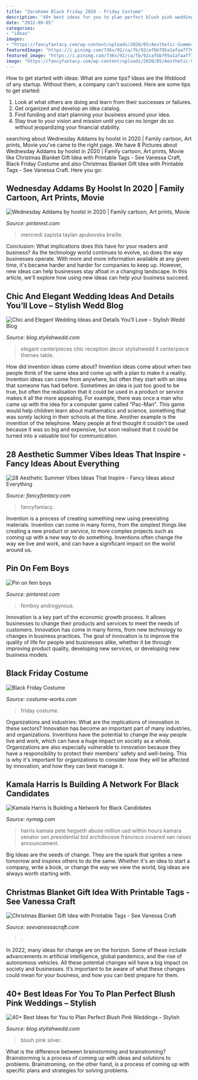 ```yaml
---
title: "Zarahome Black Friday 2020 - Friday Costume"
description: "40+ best ideas for you to plan perfect blush pink weddings – stylish"
date: "2022-09-05"
categories:
- "ideas"
images:
- "https://fancyfantacy.com/wp-content/uploads/2020/05/Aesthetic-Summer-Vibes-Ideas-That-Inspire-29-547x1024.jpg"
featuredImage: "https://i.pinimg.com/736x/92/ca/fb/92cafbb795a1afaaff7659b821ec481a.jpg"
featured_image: "https://i.pinimg.com/736x/92/ca/fb/92cafbb795a1afaaff7659b821ec481a.jpg"
image: "https://fancyfantacy.com/wp-content/uploads/2020/05/Aesthetic-Summer-Vibes-Ideas-That-Inspire-29-547x1024.jpg"
---
```



How to get started with ideas: What are some tips?
Ideas are the lifeblood of any startup. Without them, a company can't succeed. Here are some tips to get started:
1. Look at what others are doing and learn from their successes or failures.
2. Get organized and develop an idea catalog. 
3. Find funding and start planning your business around your idea.  
4. Stay true to your vision and mission until you can no longer do so without jeopardizing your financial stability.

	

		
searching about Wednesday Addams by hoolst in 2020 | Family cartoon, Art prints, Movie you've came to the right page. We have 8 Pictures about Wednesday Addams by hoolst in 2020 | Family cartoon, Art prints, Movie like Christmas Blanket Gift Idea with Printable Tags - See Vanessa Craft, Black Friday Costume and also Christmas Blanket Gift Idea with Printable Tags - See Vanessa Craft. Here you go:
		
    
## Wednesday Addams By Hoolst In 2020 | Family Cartoon, Art Prints, Movie

<img loading=lazy src="https://i.pinimg.com/736x/92/ca/fb/92cafbb795a1afaaff7659b821ec481a.jpg" onerror="this.onerror=null;this.src='https://tse2.mm.bing.net/th?id=OIP.6BE64cg_f5cwfLQH4ec93AHaKp&amp;pid=15.1';" alt="Wednesday Addams by hoolst in 2020 | Family cartoon, Art prints, Movie">

_Source: pinterest.com_

>mercredi zapista taylan apukovska braille. 

	

Conclusion: What implications does this have for your readers and business?
As the technology world continues to evolve, so does the way businesses operate. With more and more information available at any given time, it's became harder and harder for companies to keep up. However, new ideas can help businesses stay afloat in a changing landscape. In this article, we'll explore how using new ideas can help your business succeed.

    
## Chic And Elegant Wedding Ideas And Details You’ll Love – Stylish Wedd Blog

<img loading=lazy src="http://blog.stylishwedd.com/wp-content/uploads/2017/02/2017-elegant-wedding-centerpieces-ideas.jpg" onerror="this.onerror=null;this.src='https://tse2.mm.bing.net/th?id=OIP.z_8_qLkk0nUDfj9O_J50iQHaRf&amp;pid=15.1';" alt="Chic and Elegant Wedding Ideas and Details You’ll Love – Stylish Wedd Blog">

_Source: blog.stylishwedd.com_

>elegant centerpieces chic reception decor stylishwedd ll centerpiece themes table. 

	

How did invention ideas come about?
Invention ideas come about when two people think of the same idea and come up with a plan to make it a reality. Invention ideas can come from anywhere, but often they start with an idea that someone has had before. Sometimes an idea is just too good to be true, but often the realisation that it could be used in a product or service makes it all the more appealing. For example, there was once a man who came up with the idea for a computer game called "Pac-Man". This game would help children learn about mathematics and science, something that was sorely lacking in their schools at the time. Another example is the invention of the telephone. Many people at first thought it couldn't be used because it was so big and expensive, but soon realised that it could be turned into a valuable tool for communication.

    
## 28 Aesthetic Summer Vibes Ideas That Inspire - Fancy Ideas About Everything

<img loading=lazy src="https://fancyfantacy.com/wp-content/uploads/2020/05/Aesthetic-Summer-Vibes-Ideas-That-Inspire-29-547x1024.jpg" onerror="this.onerror=null;this.src='https://tse1.mm.bing.net/th?id=OIP.E9DsGCbDyWs25qkAyr_95wHaN3&amp;pid=15.1';" alt="28 Aesthetic Summer Vibes Ideas That Inspire - Fancy Ideas about Everything">

_Source: fancyfantacy.com_

>fancyfantacy. 

	

Invention is a process of creating something new using preexisting materials. Invention can come in many forms, from the simplest things like creating a new product or service, to more complex projects such as coming up with a new way to do something. Inventions often change the way we live and work, and can have a significant impact on the world around us.

    
## Pin On Fem Boys

<img loading=lazy src="https://i.pinimg.com/736x/bd/c3/20/bdc320a62fd2fd5fd3abc9ef94cd20c4.jpg" onerror="this.onerror=null;this.src='https://tse1.mm.bing.net/th?id=OIP.JpcRH8LH_VMhpf1G1O42-gHaMr&amp;pid=15.1';" alt="Pin on fem boys">

_Source: pinterest.com_

>femboy androgynous. 

	

Innovation is a key part of the economic growth process. It allows businesses to change their products and services to meet the needs of customers. Innovation has come in many forms, from new technology to changes in business practices. The goal of innovation is to improve the quality of life for people and businesses alike, whether it be through improving product quality, developing new services, or developing new business models.

    
## Black Friday Costume

<img loading=lazy src="https://photos.costume-works.com/full/black_friday.jpg" onerror="this.onerror=null;this.src='https://tse3.mm.bing.net/th?id=OIP.PvQnsA2kNemaSRy4tHJv0AHaJ3&amp;pid=15.1';" alt="Black Friday Costume">

_Source: costume-works.com_

>friday costume. 

	

Organizations and industries: What are the implications of innovation in these sectors?
Innovation has become an important part of many industries, and organizations. Inventions have the potential to change the way people live and work, which can have a huge impact on society as a whole. Organizations are also especially vulnerable to innovation because they have a responsibility to protect their members' safety and well-being. This is why it's important for organizations to consider how they will be affected by innovation, and how they can best manage it.

    
## Kamala Harris Is Building A Network For Black Candidates

<img loading=lazy src="https://pyxis.nymag.com/v1/imgs/416/66f/57856a995470fab0a7c503a6718f8a8c82-10-30-kamala-harris.rsquare.w700.jpg" onerror="this.onerror=null;this.src='https://tse3.mm.bing.net/th?id=OIP.Kg1q630yMHi9R2VcVcULYQHaHa&amp;pid=15.1';" alt="Kamala Harris Is Building a Network for Black Candidates">

_Source: nymag.com_

>harris kamala pete hegseth abuse million usd within hours kamara senator sen presidential bid archdiocese francisco covered san raises announcement. 

	

Big Ideas are the seeds of change. They are the spark that ignites a new tomorrow and inspires others to do the same. Whether it's an idea to start a company, write a book, or change the way we view the world, big ideas are always worth starting with.

    
## Christmas Blanket Gift Idea With Printable Tags - See Vanessa Craft

<img loading=lazy src="https://seevanessacraft.com/wp-content/uploads/2020/12/Christmas-Teacher-Gift-Idea-1-copy.jpg" onerror="this.onerror=null;this.src='https://tse4.mm.bing.net/th?id=OIP.7xQDSmtINuOvUkvMi6zbDQHaLH&amp;pid=15.1';" alt="Christmas Blanket Gift Idea with Printable Tags - See Vanessa Craft">

_Source: seevanessacraft.com_

>. 

	

In 2022, many ideas for change are on the horizon. Some of these include advancements in artificial intelligence, global pandemics, and the rise of autonomous vehicles. All these potential changes will have a big impact on society and businesses. It’s important to be aware of what these changes could mean for your business, and how you can best prepare for them.

    
## 40+ Best Ideas For You To Plan Perfect Blush Pink Weddings – Stylish

<img loading=lazy src="http://blog.stylishwedd.com/wp-content/uploads/2017/06/Fabulous-Silver-and-Blush-WeddiFabulous-Silver-and-Blush-Wedding-Ideasng-Ideas.jpg" onerror="this.onerror=null;this.src='https://tse1.mm.bing.net/th?id=OIP.9tK_eddeE9F9HxGk6b03dgHaOq&amp;pid=15.1';" alt="40+ Best Ideas for You to Plan Perfect Blush Pink Weddings – Stylish">

_Source: blog.stylishwedd.com_

>blush pink silver. 

	

What is the difference between brainstorming and brainstroming?
Brainstorming is a process of coming up with ideas and solutions to problems. Brainstroming, on the other hand, is a process of coming up with specific plans and strategies for solving problems.

